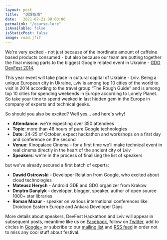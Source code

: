 ```yaml
---
layout: post
title:  "選課指南"
date:   2021-07-21 08:00:00
permalink: "/course-lore"
isAvailable: false
isStaticPost: false
image: road.jfif
---
```


We're very excited - not just because of the inordinate amount of caffeine based products consumed -
but also because our team are putting together
the final missing parts to the biggest Google related event in Ukraine - [GDG DevFest 2014](http://devfest.gdg.org.ua/).

This year event will take place in cultural capital of Ukraine - Lviv. Being a unique European city in Ukraine, Lviv is among top 10 cities of the world to visit in 2014 according to the travel group “The Rough Guide” and is among top 10 cities for spending weekends in Europe according to Lonely Planet. So take your time to spend weeked in last hidden gem in the Europe in company of experts and technical geeks.

So should you also be excited? Well yes... and here's why!

* **Attendance**: we're expecting over 350 attendees
* **Topic**: more than 48 hours of pure Google technologies
* **Date**: 24-25 of October, expect hackathon and workshops on a first day and conference on the second
* **Venue**: Kinopalace Cinema - for a first time we'll make technical event in real cinema directly in the heart of the ancient city of Lviv
* **Speakers**: we're in the process of finalising the list of speakers

but we've already secured a first batch of experts:

* **Dawid Ostrowski** - Developer Relation from Google, who excited about cloud technologies<br>
* **Mateusz Herych** - Android GDE and GDG organizer from Krakow<br>
* **Dmytro Danylyk** - developer, blogger, speaker, author of open source 1000+ star libraries <br>
* **Roman Mazur** - speaker on various international conferences like Droidcon Eastern Europe and Ankara Developer Days<br>


More details about speakers, DevFest Hackathon and Lviv will appear in subsequent posts, meantime like us on [Facebook](https://facebook.com/GDGLviv), follow on [Twitter](https://twitter.com/intent/user?screen_name=GDGLviv), add to circles in [Google+](https://plus.google.com/b/102444623953913144164) or subcribe to our [mailing list](http://gdg.us5.list-manage1.com/subscribe/post?u=9fc8aa205b0521b5f05fc8e1e&id=ae0fb459fc) and [RSS feed](http://devfest.gdg.org.ua/feed.xml) in order not to miss any cool stuff about festival.
